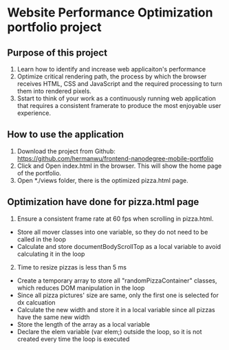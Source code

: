 # Website Performance Optimization portfolio project

## Purpose of this project

1. Learn how to identify and increase web applicaiton's performance
2. Optimize critical rendering path, the process by which the browser receives HTML, CSS and JavaScript and the required processing to turn them into rendered pixels.
3. Sstart to think of your work as a continuously running web application that requires a consistent framerate to produce the most enjoyable user experience.

## How to use the application

1. Download the project from Github: https://github.com/hermanwu/frontend-nanodegree-mobile-portfolio
2. Click and Open index.html in the browser. This will show the home page of the portfolio.
3. Open *./views folder, there is the optimized pizza.html page.

## Optimization have done for pizza.html page

1. Ensure a consistent frame rate at 60 fps when scrolling in pizza.html.

* Store all mover classes into one variable, so they do not need to be called in the loop
* Calculate and store documentBodyScrollTop as a local variable to avoid calculating it in the loop

2. Time to resize pizzas is less than 5 ms

* Create a temporary array to store all "randomPizzaContainer" classes, which reduces DOM manipulation in the loop
* Since all pizza pictures' size are same, only the first one is selected for dx calcuation
* Calculate the new width and store it in a local variable since all pizzas have the same new width
* Store the length of the array as a local variable
* Declare the elem variable (var elem;) outside the loop, so it is not created every time the loop is executed

